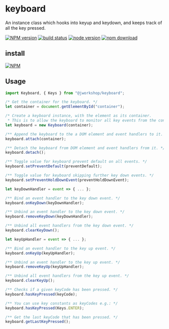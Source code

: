 # keyboard

An instance class which hooks into keyup and keydown, and keeps track of all the key pressed.

[![NPM version][npm-image]][npm-url]
[![build status][travis-image]][travis-url]
[![node version][node-image]][node-url]
[![npm download][download-image]][download-url]

[npm-image]: http://img.shields.io/npm/v/@jworkshop/keyboard.svg
[npm-url]: http://npmjs.org/package/@jworkshop/keyboard
[travis-image]: https://img.shields.io/travis/JWorkshop/keyboard.svg
[travis-url]: https://travis-ci.org/JWorkshop/keyboard
[node-image]: https://img.shields.io/badge/node.js-%3E=_0.10-green.svg
[node-url]: http://nodejs.org/download/
[download-image]: https://img.shields.io/npm/dm/@jworkshop/keyboard.svg
[download-url]: https://npmjs.org/package/@jworkshop/keyboard

## install

[![NPM](https://nodei.co/npm/@jworkshop/keyboard.png)](https://nodei.co/npm/@jworkshop/keyboard)

## Usage

```javascript
import Keyboard, { Keys } from "@jworkshop/keyboard";

/* Get the container for the keyboard. */
let container = document.getElementById("container");

/* Create a keyboard instance, with the element as its container.
 * This is to allow the keyboard to monitor all key events from the container. */
let keyboard = new Keyboard(container);

/** Append the keyboard to the a DOM element and event handlers to it. */
keyboard.attach(container);

/** Detach the keyboard from DOM element and event handlers from it. */
keyboard.detach();

/** Toggle value for keyboard prevent default on all events. */
keyboard.setPreventDefault(preventDefault);

/** Toggle value for keyboard skipping further key down events. */
keyboard.setPreventHoldDownEvent(preventHoldDownEvent);

let keyDownHandler = event => { ... };

/** Bind an event handler to the key down event. */
keyboard.onKeyDown(keyDownHandler);

/** Unbind an event handler to the key down event. */
keyboard.removeKeyDown(keyDownHandler);

/** Unbind all event handlers from the key down event. */
keyboard.clearKeyDown();

let keyUpHandler = event => { ... };

/** Bind an event handler to the key up event. */
keyboard.onKeyUp(keyUpHandler);

/** Unbind an event handler to the key up event. */
keyboard.removeKeyUp(keyUpHandler);

/** Unbind all event handlers from the key up event. */
keyboard.clearKeyUp();

/** Checks if a given keyCode has been pressed. */
keyboard.hasKeyPressed(keyCode);

/** You can use key constants as keyCodes e.g.: */
keyboard.hasKeyPressed(Keys.ENTER);

/** Get the last keyCode that has been pressed. */
keyboard.getLastKeyPressed();
```
